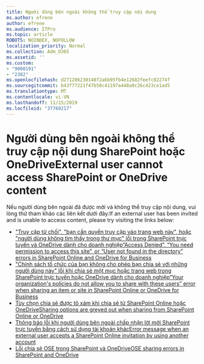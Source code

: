 ```yaml
---
title: Người dùng bên ngoài không thể truy cập nội dung
ms.author: efrene
author: efrene
ms.audience: ITPro
ms.topic: article
ROBOTS: NOINDEX, NOFOLLOW
localization_priority: Normal
ms.collection: Adm_O365
ms.assetid: ''
ms.custom:
- "9000191"
- "2382"
ms.openlocfilehash: d271206230148f2a6b95fb4e12682feefc02274f
ms.sourcegitcommit: b43f77221f47b50c41197a448a9c26c423ce1ad5
ms.translationtype: MT
ms.contentlocale: vi-VN
ms.lasthandoff: 11/15/2019
ms.locfileid: "37769217"
---
```

# <a name="external-user-cannot-access-sharepoint-or-onedrive-content"></a><span data-ttu-id="28ec4-102">Người dùng bên ngoài không thể truy cập nội dung SharePoint hoặc OneDrive</span><span class="sxs-lookup"><span data-stu-id="28ec4-102">External user cannot access SharePoint or OneDrive content</span></span>

<span data-ttu-id="28ec4-103">Nếu người dùng bên ngoài đã được mời và không thể truy cập nội dung, vui lòng thử tham khảo các liên kết dưới đây:</span><span class="sxs-lookup"><span data-stu-id="28ec4-103">If an external user has been invited and is unable to access content, please try visiting the links below:</span></span>

- [<span data-ttu-id="28ec4-104">"Truy cập từ chối", "bạn cần quyền truy cập vào trang web này", hoặc "người dùng không tìm thấy trong thư mục" lỗi trong SharePoint trực tuyến và OneDrive dành cho doanh nghiệp</span><span class="sxs-lookup"><span data-stu-id="28ec4-104">“Access Denied”, “You need permission to access this site”, or “User not found in the directory” errors in SharePoint Online and OneDrive for Business</span></span>](https://docs.microsoft.com/sharepoint/support/administration/access-denied-or-need-permission-error-sharepoint-online-or-onedrive-for-business)
- [<span data-ttu-id="28ec4-105">"Chính sách tổ chức của bạn không cho phép bạn chia sẻ với những người dùng này" lỗi khi chia sẻ một mục hoặc trang web trong SharePoint trực tuyến hoặc OneDrive dành cho doanh nghiệp</span><span class="sxs-lookup"><span data-stu-id="28ec4-105">“Your organization's policies do not allow you to share with these users” error when sharing an item or site in SharePoint Online or OneDrive for Business</span></span>](https://docs.microsoft.com/sharepoint/support/administration/organization-policies-do-not-allow-you-to-share-with-users-error)
- [<span data-ttu-id="28ec4-106">Tùy chọn chia sẻ được tô xám khi chia sẻ từ SharePoint Online hoặc OneDrive</span><span class="sxs-lookup"><span data-stu-id="28ec4-106">Sharing options are greyed out when sharing from SharePoint Online or OneDrive</span></span>](https://docs.microsoft.com/sharepoint/support/administration/sharing-options-grayed-out-when-sharing-from-sharepoint-online-or-onedrive)
- [<span data-ttu-id="28ec4-107">Thông báo lỗi khi người dùng bên ngoài chấp nhận lời mời SharePoint trực tuyến bằng cách sử dụng tài khoản khác</span><span class="sxs-lookup"><span data-stu-id="28ec4-107">Error message when an external user accepts a SharePoint Online invitation by using another account</span></span>](https://docs.microsoft.com/sharepoint/support/sharing-and-permissions/error-when-external-user-accepts-an-invitation-by-using-another-account)
- [<span data-ttu-id="28ec4-108">Lỗi chia sẻ OSE trong SharePoint và OneDrive</span><span class="sxs-lookup"><span data-stu-id="28ec4-108">OSE sharing errors in SharePoint and OneDrive</span></span>](https://docs.microsoft.com/sharepoint/sharepoint-onedrive-error-message)



